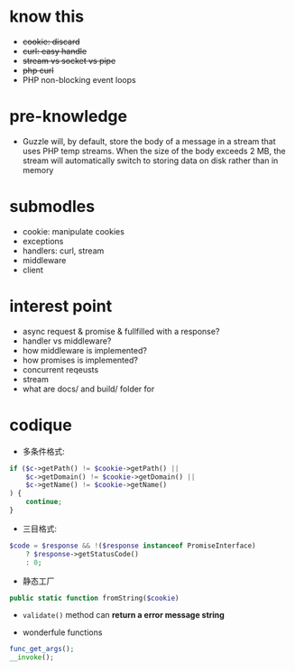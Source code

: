 # know this
- ~~cookie: discard~~
- ~~curl: easy handle~~
- ~~stream vs socket vs pipe~~
- ~~php curl~~
- PHP non-blocking event loops

# pre-knowledge
- Guzzle will, by default, store the body of a message in a stream that uses PHP temp streams. When the size of the body exceeds 2 MB, the stream will automatically switch to storing data on disk rather than in memory 

# submodles
- cookie: manipulate cookies
- exceptions
- handlers: curl, stream
- middleware
- client

# interest point
- async request & promise & fullfilled with a response?
- handler vs middleware?
- how middleware is implemented?
- how promises is implemented?
- concurrent reqeusts
- stream
- what are docs/ and build/ folder for

# codique
- 多条件格式:

```php
if ($c->getPath() != $cookie->getPath() ||
    $c->getDomain() != $cookie->getDomain() ||
    $c->getName() != $cookie->getName()
) {
    continue;
}
```

- 三目格式:

```php
$code = $response && !($response instanceof PromiseInterface)
    ? $response->getStatusCode()
    : 0;
```

- 静态工厂

```php
public static function fromString($cookie)
```

- `validate()` method can **return a error message string**

- wonderfule functions

```php
func_get_args();
__invoke();
```